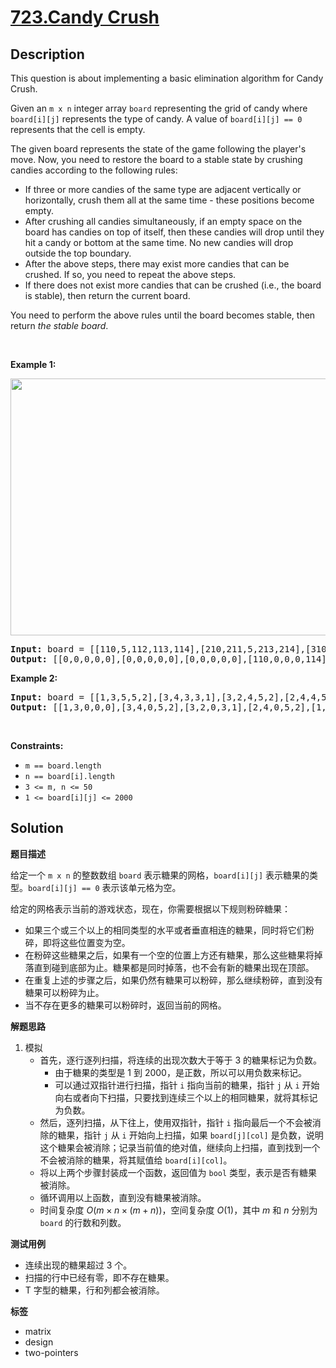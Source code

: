 # [723.Candy Crush](https://leetcode.com/problems/candy-crush/description/)

## Description

<p>This question is about implementing a basic elimination algorithm for Candy Crush.</p>

<p>Given an <code>m x n</code> integer array <code>board</code> representing the grid of candy where <code>board[i][j]</code> represents the type of candy. A value of <code>board[i][j] == 0</code> represents that the cell is empty.</p>

<p>The given board represents the state of the game following the player&#39;s move. Now, you need to restore the board to a stable state by crushing candies according to the following rules:</p>

<ul>
  <li>If three or more candies of the same type are adjacent vertically or horizontally, crush them all at the same time - these positions become empty.</li>
  <li>After crushing all candies simultaneously, if an empty space on the board has candies on top of itself, then these candies will drop until they hit a candy or bottom at the same time. No new candies will drop outside the top boundary.</li>
  <li>After the above steps, there may exist more candies that can be crushed. If so, you need to repeat the above steps.</li>
  <li>If there does not exist more candies that can be crushed (i.e., the board is stable), then return the current board.</li>
</ul>

<p>You need to perform the above rules until the board becomes stable, then return <em>the stable board</em>.</p>

<p>&nbsp;</p>
<p><strong class="example">Example 1:</strong></p>
<img src="https://fastly.jsdelivr.net/gh/doocs/leetcode@main/solution/0700-0799/0723.Candy%20Crush/images/candy_crush_example_2.png" style="width: 600px; height: 411px;" />
<pre>
<strong>Input:</strong> board = [[110,5,112,113,114],[210,211,5,213,214],[310,311,3,313,314],[410,411,412,5,414],[5,1,512,3,3],[610,4,1,613,614],[710,1,2,713,714],[810,1,2,1,1],[1,1,2,2,2],[4,1,4,4,1014]]
<strong>Output:</strong> [[0,0,0,0,0],[0,0,0,0,0],[0,0,0,0,0],[110,0,0,0,114],[210,0,0,0,214],[310,0,0,113,314],[410,0,0,213,414],[610,211,112,313,614],[710,311,412,613,714],[810,411,512,713,1014]]
</pre>

<p><strong class="example">Example 2:</strong></p>

<pre>
<strong>Input:</strong> board = [[1,3,5,5,2],[3,4,3,3,1],[3,2,4,5,2],[2,4,4,5,5],[1,4,4,1,1]]
<strong>Output:</strong> [[1,3,0,0,0],[3,4,0,5,2],[3,2,0,3,1],[2,4,0,5,2],[1,4,3,1,1]]
</pre>

<p>&nbsp;</p>
<p><strong>Constraints:</strong></p>

<ul>
  <li><code>m == board.length</code></li>
  <li><code>n == board[i].length</code></li>
  <li><code>3 &lt;= m, n &lt;= 50</code></li>
  <li><code>1 &lt;= board[i][j] &lt;= 2000</code></li>
</ul>

## Solution

**题目描述**

给定一个 `m x n` 的整数数组 `board` 表示糖果的网格，`board[i][j]` 表示糖果的类型。`board[i][j] == 0` 表示该单元格为空。

给定的网格表示当前的游戏状态，现在，你需要根据以下规则粉碎糖果：

- 如果三个或三个以上的相同类型的水平或者垂直相连的糖果，同时将它们粉碎，即将这些位置变为空。
- 在粉碎这些糖果之后，如果有一个空的位置上方还有糖果，那么这些糖果将掉落直到碰到底部为止。糖果都是同时掉落，也不会有新的糖果出现在顶部。
- 在重复上述的步骤之后，如果仍然有糖果可以粉碎，那么继续粉碎，直到没有糖果可以粉碎为止。
- 当不存在更多的糖果可以粉碎时，返回当前的网格。

**解题思路**

1. 模拟
   - 首先，逐行逐列扫描，将连续的出现次数大于等于 3 的糖果标记为负数。
     - 由于糖果的类型是 1 到 2000，是正数，所以可以用负数来标记。
     - 可以通过双指针进行扫描，指针 `i` 指向当前的糖果，指针 `j` 从 `i` 开始向右或者向下扫描，只要找到连续三个以上的相同糖果，就将其标记为负数。
   - 然后，逐列扫描，从下往上，使用双指针，指针 `i` 指向最后一个不会被消除的糖果，指针 `j` 从 `i` 开始向上扫描，如果 `board[j][col]` 是负数，说明这个糖果会被消除；记录当前值的绝对值，继续向上扫描，直到找到一个不会被消除的糖果，将其赋值给 `board[i][col]`。
   - 将以上两个步骤封装成一个函数，返回值为 `bool` 类型，表示是否有糖果被消除。
   - 循环调用以上函数，直到没有糖果被消除。
   - 时间复杂度 $O(m \times n \times (m + n))$，空间复杂度 $O(1)$，其中 $m$ 和 $n$ 分别为 `board` 的行数和列数。

**测试用例**

- 连续出现的糖果超过 3 个。
- 扫描的行中已经有零，即不存在糖果。
- T 字型的糖果，行和列都会被消除。

**标签**

- matrix
- design
- two-pointers
